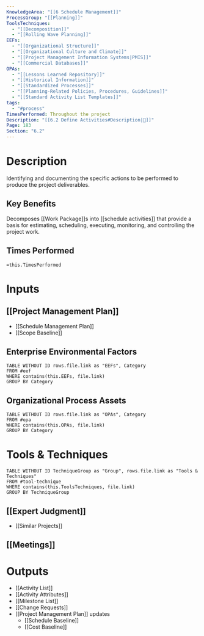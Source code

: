 ```yaml
---
KnowledgeArea: "[[6 Schedule Management]]"
ProcessGroup: "[[Planning]]"
ToolsTechniques:
  - "[[Decomposition]]"
  - "[[Rolling Wave Planning]]"
EEFs:
  - "[[Organizational Structure]]"
  - "[[Organizational Culture and Climate]]"
  - "[[Project Management Information Systems|PMIS]]"
  - "[[Commercial Databases]]"
OPAs:
  - "[[Lessons Learned Repository]]"
  - "[[Historical Information]]"
  - "[[Standardized Processes]]"
  - "[[Planning-Related Policies, Procedures, Guidelines]]"
  - "[[Standard Activity List Templates]]"
tags:
  - "#process"
TimesPerformed: Throughout the project
Description: "[[6.2 Define Activities#Description|📝]]"
Page: 183
Section: "6.2"
---
```

# Description
Identifying and documenting the specific actions to be performed to produce the project deliverables.
## Key Benefits
Decomposes [[Work Package]]s into [[schedule activities]] that provide a basis for estimating, scheduling, executing, monitoring, and controlling the project work.
## Times Performed
`=this.TimesPerformed`
# Inputs
## [[Project Management Plan]]
- [[Schedule Management Plan]]
- [[Scope Baseline]]
## Enterprise Environmental Factors
```dataview
TABLE WITHOUT ID rows.file.link as "EEFs", Category
FROM #eef
WHERE contains(this.EEFs, file.link)
GROUP BY Category
```
## Organizational Process Assets
```dataview
TABLE WITHOUT ID rows.file.link as "OPAs", Category
FROM #opa
WHERE contains(this.OPAs, file.link)
GROUP BY Category
```
# Tools & Techniques
```dataview
TABLE WITHOUT ID TechniqueGroup as "Group", rows.file.link as "Tools & Techniques"
FROM #tool-technique
WHERE contains(this.ToolsTechniques, file.link)
GROUP BY TechniqueGroup
```
## [[Expert Judgment]]
- [[Similar Projects]]
## [[Meetings]]
# Outputs
- [[Activity List]]
- [[Activity Attributes]]
- [[Milestone List]]
- [[Change Requests]]
- [[Project Management Plan]] updates
	- [[Schedule Baseline]]
	- [[Cost Baseline]]
